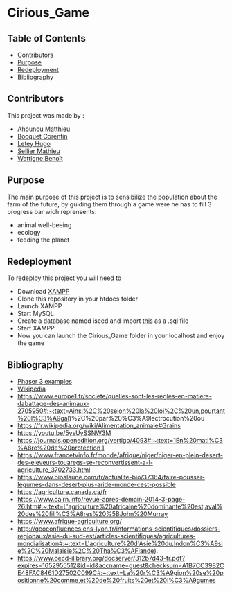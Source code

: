 # Cirious_Game

## Table of Contents

*   [Contributors](#contributors)
*   [Purpose](#purpose)
*   [Redeployment](#redeployment)
*   [Bibliography](#bibliography)

<a name="about"></a>
## Contributors

This project was made by :

*   [Ahounou Matthieu](https://github.com/Geud)
*   [Bocquet Corentin](https://github.com/Corentin-Bocquet)
*   [Letey Hugo](https://github.com/hletey)
*   [Sellier Mathieu](https://github.com/Sellierm)
*   [Wattigne Benoît](https://github.com/Benoit62)

## Purpose

The main purpose of this project is to sensibilize the population about the farm of the future, by guiding them through a game were he has to fill 3 progress bar wich reprensents:
*   animal well-beeing
*   ecology
*   feeding the planet

## Redeployment

To redeploy this project you will need to
*  Download [XAMPP](https://www.apachefriends.org/fr/index.html)
*  Clone this repository in your htdocs folder
*  Launch XAMPP 
*  Start MySQL
*  Create a database named iseed and import [this](https://pastebin.com/Zg0XBmrN) as a .sql file
*  Start XAMPP
*  Now you can launch the Cirious_Game folder in your localhost and enjoy the game

## Bibliography

*  [Phaser 3 examples](https://phaser.io/examples/v3)
*  [Wikipedia](https://fr.wikipedia.org)
*  https://www.europe1.fr/societe/quelles-sont-les-regles-en-matiere-dabattage-des-animaux-2705950#:~:text=Ainsi%2C%20selon%20la%20loi%2C%20un,pourtant%20l%C3%A9gal)%2C%20par%20%C3%A9lectrocution%20ou
*  https://fr.wikipedia.org/wiki/Alimentation_animale#Grains
*  https://youtu.be/5ysUySSNW3M
*  https://journals.openedition.org/vertigo/4093#:~:text=1En%20mati%C3%A8re%20de%20protection,1 
*  https://www.francetvinfo.fr/monde/afrique/niger/niger-en-plein-desert-des-eleveurs-touaregs-se-reconvertissent-a-l-agriculture_3702733.html
*  https://www.bioalaune.com/fr/actualite-bio/37364/faire-pousser-legumes-dans-desert-plus-aride-monde-cest-possible
*  https://agriculture.canada.ca/fr
*  https://www.cairn.info/revue-apres-demain-2014-3-page-26.htm#:~:text=L'agriculture%20africaine%20dominante%20est,aval%20des%20fili%C3%A8res%20%5BJohn%20Murray
*  https://www.afrique-agriculture.org/
*  http://geoconfluences.ens-lyon.fr/informations-scientifiques/dossiers-regionaux/asie-du-sud-est/articles-scientifiques/agricultures-mondialisation#:~:text=L'agriculture%20d'Asie%20du,Indon%C3%A9sie%2C%20Malaisie%2C%20Tha%C3%AFlande).
*  https://www.oecd-ilibrary.org/docserver/312b7d43-fr.pdf?expires=1652955512&id=id&accname=guest&checksum=A1B7CC3982CE48FAC8461D27502C099C#:~:text=La%20r%C3%A9gion%20se%20positionne%20comme,et%20de%20fruits%20et%20l%C3%A9gumes
